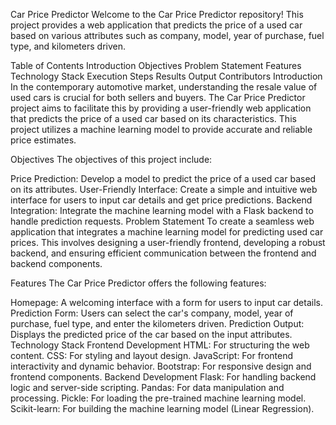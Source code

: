 Car Price Predictor
Welcome to the Car Price Predictor repository! This project provides a web application that predicts the price of a used car based on various attributes such as company, model, year of purchase, fuel type, and kilometers driven.

Table of Contents
Introduction
Objectives
Problem Statement
Features
Technology Stack
Execution Steps
Results
Output
Contributors
Introduction
In the contemporary automotive market, understanding the resale value of used cars is crucial for both sellers and buyers. The Car Price Predictor project aims to facilitate this by providing a user-friendly web application that predicts the price of a used car based on its characteristics. This project utilizes a machine learning model to provide accurate and reliable price estimates.

Objectives
The objectives of this project include:

Price Prediction: Develop a model to predict the price of a used car based on its attributes.
User-Friendly Interface: Create a simple and intuitive web interface for users to input car details and get price predictions.
Backend Integration: Integrate the machine learning model with a Flask backend to handle prediction requests.
Problem Statement
To create a seamless web application that integrates a machine learning model for predicting used car prices. This involves designing a user-friendly frontend, developing a robust backend, and ensuring efficient communication between the frontend and backend components.

Features
The Car Price Predictor offers the following features:

Homepage: A welcoming interface with a form for users to input car details.
Prediction Form: Users can select the car's company, model, year of purchase, fuel type, and enter the kilometers driven.
Prediction Output: Displays the predicted price of the car based on the input attributes.
Technology Stack
Frontend Development
HTML: For structuring the web content.
CSS: For styling and layout design.
JavaScript: For frontend interactivity and dynamic behavior.
Bootstrap: For responsive design and frontend components.
Backend Development
Flask: For handling backend logic and server-side scripting.
Pandas: For data manipulation and processing.
Pickle: For loading the pre-trained machine learning model.
Scikit-learn: For building the machine learning model (Linear Regression).
